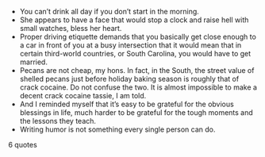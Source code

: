  - You can’t drink all day if you don’t start in the morning.
 - She appears to have a face that would stop a clock and raise hell with small watches, bless her heart.
 - Proper driving etiquette demands that you basically get close enough to a car in front of you at a busy intersection that it would mean that in certain third-world countries, or South Carolina, you would have to get married.
 - Pecans are not cheap, my hons. In fact, in the South, the street value of shelled pecans just before holiday baking season is roughly that of crack cocaine. Do not confuse the two. It is almost impossible to make a decent crack cocaine tassie, I am told.
 - And I reminded myself that it’s easy to be grateful for the obvious blessings in life, much harder to be grateful for the tough moments and the lessons they teach.
 - Writing humor is not something every single person can do.

6 quotes